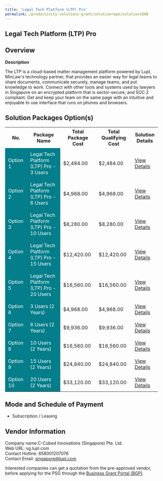 ```yaml
---
title: 'Legal Tech Platform (LTP) Pro'
permalink: /productivity-solutions-grant/solutionrepo/solution1688
---
```


## Legal Tech Platform (LTP) Pro

## Overview

**Description**

The LTP is a cloud-based matter management platform powered by Lupl, MinLaw's technology partner, that provides an easier way for legal teams to share documents, communicate securely, manage teams, and put knowledge to work. Connect with other tools and systems used by lawyers in Singapore on an encrypted platform that is sector-secure, and SOC 2 compliant. Get and keep your team on the same page with an intuitive and enjoyable to use interface that runs on phones and browsers.

## Solution Packages Option(s)

<table>
<tr>
<th><b>No.</b></th>
<th><b>Package Name</b></th>
<th><b>Total Package Cost</b></th>
<th><b>Total Qualifying Cost</b></th>
<th><b>Solution Details</b></th>
</tr>
<tr>
<td style='padding: 10px; background-color: #037E8A; color: #FFFFFF;'>Option 1</td>
<td style='padding: 10px; background-color: #037E8A; color: #FFFFFF;'>Legal Tech Platform (LTP) Pro - 3 Users</td>
<td style='padding: 10px;'>$2,484.00</td>
<td style='padding: 10px;'>$2,484.00</td>
<td style='padding: 10px;'><a href='/images/psg/C-cubed_Desensitised_Annex_3_040822_Part_1.pdf' target='_blank'>View Details</a></td>
</tr>
<tr>
<td style='padding: 10px; background-color: #037E8A; color: #FFFFFF;'>Option 2</td>
<td style='padding: 10px; background-color: #037E8A; color: #FFFFFF;'>Legal Tech Platform (LTP) Pro - 6 Users</td>
<td style='padding: 10px;'>$4,968.00</td>
<td style='padding: 10px;'>$4,968.00</td>
<td style='padding: 10px;'><a href='/images/psg/C-cubed_Desensitised_Annex_3_040822_Part_2.pdf' target='_blank'>View Details</a></td>
</tr>
<tr>
<td style='padding: 10px; background-color: #037E8A; color: #FFFFFF;'>Option 3</td>
<td style='padding: 10px; background-color: #037E8A; color: #FFFFFF;'>Legal Tech Platform (LTP) Pro - 10 Users</td>
<td style='padding: 10px;'>$8,280.00</td>
<td style='padding: 10px;'>$8,280.00</td>
<td style='padding: 10px;'><a href='/images/psg/C-cubed_Desensitised_Annex_3_040822_Part_3.pdf' target='_blank'>View Details</a></td>
</tr>
<tr>
<td style='padding: 10px; background-color: #037E8A; color: #FFFFFF;'>Option 4</td>
<td style='padding: 10px; background-color: #037E8A; color: #FFFFFF;'>Legal Tech Platform (LTP) Pro - 15 Users</td>
<td style='padding: 10px;'>$12,420.00</td>
<td style='padding: 10px;'>$12,420.00</td>
<td style='padding: 10px;'><a href='/images/psg/C-cubed_Desensitised_Annex_3_040822_Part_4.pdf' target='_blank'>View Details</a></td>
</tr>
<tr>
<td style='padding: 10px; background-color: #037E8A; color: #FFFFFF;'>Option 5</td>
<td style='padding: 10px; background-color: #037E8A; color: #FFFFFF;'>Legal Tech Platform (LTP) Pro - 20 Users</td>
<td style='padding: 10px;'>$16,560.00</td>
<td style='padding: 10px;'>$16,560.00</td>
<td style='padding: 10px;'><a href='/images/psg/C-cubed_Desensitised_Annex_3_040822_Part_5.pdf' target='_blank'>View Details</a></td>
</tr>
<tr>
<td style='padding: 10px; background-color: #037E8A; color: #FFFFFF;'>Option 6</td>
<td style='padding: 10px; background-color: #037E8A; color: #FFFFFF;'>3 Users (2 Years)</td>
<td style='padding: 10px;'>$4,968.00</td>
<td style='padding: 10px;'>$4,968.00</td>
<td style='padding: 10px;'><a href='/images/psg/C_Cubed_LTP_Pro_100823_Desensitised_Annex3_Part1.pdf' target='_blank'>View Details</a></td>
</tr>
<tr>
<td style='padding: 10px; background-color: #037E8A; color: #FFFFFF;'>Option 7</td>
<td style='padding: 10px; background-color: #037E8A; color: #FFFFFF;'>6 Users (2 Years)</td>
<td style='padding: 10px;'>$9,936.00</td>
<td style='padding: 10px;'>$9,936.00</td>
<td style='padding: 10px;'><a href='/images/psg/C_Cubed_LTP_Pro_100823_Desensitised_Annex3_Part2.pdf' target='_blank'>View Details</a></td>
</tr>
<tr>
<td style='padding: 10px; background-color: #037E8A; color: #FFFFFF;'>Option 8</td>
<td style='padding: 10px; background-color: #037E8A; color: #FFFFFF;'>10 Users (2 Years)</td>
<td style='padding: 10px;'>$16,560.00</td>
<td style='padding: 10px;'>$16,560.00</td>
<td style='padding: 10px;'><a href='/images/psg/C_Cubed_LTP_Pro_100823_Desensitised_Annex3_Part3.pdf' target='_blank'>View Details</a></td>
</tr>
<tr>
<td style='padding: 10px; background-color: #037E8A; color: #FFFFFF;'>Option 9</td>
<td style='padding: 10px; background-color: #037E8A; color: #FFFFFF;'>15 Users (2 Years)</td>
<td style='padding: 10px;'>$24,840.00</td>
<td style='padding: 10px;'>$24,840.00</td>
<td style='padding: 10px;'><a href='/images/psg/C_Cubed_LTP_Pro_100823_Desensitised_Annex3_Part4.pdf' target='_blank'>View Details</a></td>
</tr>
<tr>
<td style='padding: 10px; background-color: #037E8A; color: #FFFFFF;'>Option 10</td>
<td style='padding: 10px; background-color: #037E8A; color: #FFFFFF;'>20 Users (2 Years)</td>
<td style='padding: 10px;'>$33,120.00</td>
<td style='padding: 10px;'>$33,120.00</td>
<td style='padding: 10px;'><a href='/images/psg/C_Cubed_LTP_Pro_100823_Desensitised_Annex3_Part5.pdf' target='_blank'>View Details</a></td>
</tr>
</table>

## Mode and Schedule of Payment

 - Subscription / Leasing

## Vendor Information

 Company name:C-Cubed Innovations (Singapore) Pte. Ltd.<br>Web URL: sg.lupl.com <br>Contact Hotline: 658001207076 <br>Contact Email: singapore@lupl.com 

Interested companies can get a quotation from the pre-approved vendor, before applying for the PSG through the <a href='https://www.businessgrants.gov.sg/' target='_blank' rel='noopener'>Business Grant Portal (BGP)</a>.

<script src="/jquery/resize-tables.js"></script>
